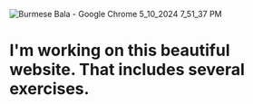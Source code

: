 ![Burmese Bala - Google Chrome 5_10_2024 7_51_37 PM](https://github.com/akmweb/Burmese_Bala/assets/150655160/ae9eafab-f28c-4382-9edf-1d01a07894dc)
<h1>I'm working on this beautiful website. That includes several exercises.</h1>
